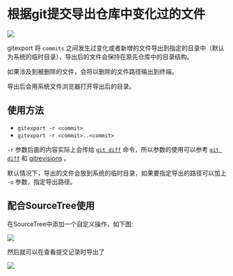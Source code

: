 # 根据git提交导出仓库中变化过的文件

![](http://i.imgur.com/sNqT9kd.gif)



gitexport 将 `commits` 之间发生过变化或者新增的文件导出到指定的目录中（默认为系统的临时目录），导出后的文件会保持在原先仓库中的目录结构。  

如果涉及到被删除的文件，会将以删除的文件路径输出到终端。   

导出后会用系统文件浏览器打开导出后的目录。



## 使用方法

* `gitexport -r <commit>` 
* `gitexport -r <commit>..<commit>` 

`-r` 参数后面的内容实际上会传给  [`git diff`](https://git-scm.com/docs/git-diff)   命令，所以参数的使用可以参考  [`git diff`](https://git-scm.com/docs/git-diff) 和 [gitrevisions](https://git-scm.com/docs/gitrevisions) 。



默认情况下，导出的文件会放到系统的临时目录，如果要指定导出的路径可以加上  `-o` 参数，指定导出路径。

## 配合SourceTree使用

在SourceTree中添加一个自定义操作，如下图:

![](http://i.imgur.com/IMQdjxd.png)



然后就可以在查看提交记录时导出了



![](http://i.imgur.com/WTT03kK.gif)